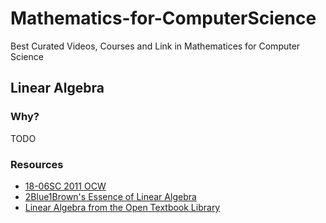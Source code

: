 # Mathematics-for-ComputerScience
Best Curated Videos, Courses and Link in Mathematices for Computer Science

## Linear Algebra

### Why?
 TODO
### Resources
- [18-06SC 2011 OCW](https://ocw.mit.edu/courses/18-06sc-linear-algebra-fall-2011/)
- [2Blue1Brown's Essence of Linear Algebra](https://www.youtube.com/playlist?list=PLZHQObOWTQDPD3MizzM2xVFitgF8hE_ab)
- [Linear Algebra from the Open Textbook Library](https://open.umn.edu/opentextbooks/textbooks/24)
